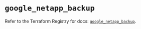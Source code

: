 # `google_netapp_backup`

Refer to the Terraform Registry for docs: [`google_netapp_backup`](https://registry.terraform.io/providers/hashicorp/google-beta/6.43.0/docs/resources/google_netapp_backup).
